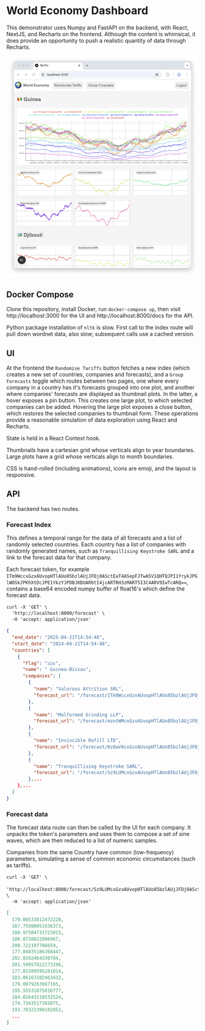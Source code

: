 # World Economy Dashboard

This demonstrator uses Numpy and FastAPI on the backend, with React, NextJS, and Recharts on the frontend. Although the content is whimsical, it does provide an opportunity to push a realistic quantity of data through Recharts. 

<img src="./img/tariffic.png" width="800" />

## Docker Compose

Clone this repository, install Docker, run `docker-compose up`, then visit http://localhost:3000 for the UI and http://localhost:8000/docs for the API.

Python package installation of `nltk` is slow. First call to the index route will pull down wordnet data, also slow; subsequent calls use a cached version.

## UI

At the frontend the `Randomise Tariffs` button fetches a new index (which creates a new set of countries, companies and forecasts), and a `Group Forecasts` toggle which routes between two pages, one where every company in a country has it's forecasts grouped into one plot, and another where companies' forecasts are displayed as thumbnail plots. In the latter, a hover exposes a pin button. This creates one large plot, to which selected companies can be added. Hovering the large plot exposes a close button, which restores the selected companies to thumbnail form. These operations provide a reasonable simulation of data exploration using React and Recharts. 

State is held in a React Context hook.

Thumbnails have a cartesian grid whose verticals align to year boundaries. Large plots have a grid whose verticals align to month boundaries.

CSS is hand-rolled (including animations), icons are emoji, and the layout is responsive.

## API

The backend has two routes.

### Forecast Index

This defines a temporal range for the data of all forecasts and a list of randomly selected countries. 
Each country has a list of companies with randomly generated names, such as `Tranquillising Keystroke SARL` and a link to the forecast data for that company.

Each forecast token, for example `ITm9WccxGzxAUvopHTlAUo85bzlAUjJFDj8ASctEaT4ASepFJTwASV1QHTQJPI1YrykJPGlWOSkJPKhXtDcJPE1YkzYJPDBJKDUARbtI4jcARTRH3zMART5I3C4ARV9IwTcARQ==`, 
contains a base64 encoded numpy buffer of float16's which define the forecast data. 

```
curl -X 'GET' \
  'http://localhost:8000/forecast' \
  -H 'accept: application/json'
```
```json
{
  "end_date": "2025-04-21T14:54:48",
  "start_date": "2024-04-21T14:54:48",
  "countries": [
    {
      "flag": "🇬🇼",
      "name": " Guinea-Bissau",
      "companies": [
        {
          "name": "Valorous Attrition SRL",
          "forecast_url": "/forecast/ITm9WccxGzxAUvopHTlAUo85bzlAUjJFDj8ASctEaT4ASepFJTwASV1QHTQJPI1YrykJPGlWOSkJPKhXtDcJPE1YkzYJPDBJKDUARbtI4jcARTRH3zMART5I3C4ARV9IwTcARQ=="
        },
        {
          "name": "Malformed Grinding LLP",
          "forecast_url": "/forecast/mzotWMcxGzxAUvopHTlAUo85bzlAUjJFDj8ASctEaT4ASepFJTwASXBUxzW6RPtRxzW6RAVWlTe6RDZV5Ta6RCxVTze6RKZJ1DIARdhH-DEARatIkS4ARc9GJjEARQdJwTMARQ=="
        },
        {
          "name": "Invincible Refill LTD",
          "forecast_url": "/forecast/6z8wV8cxGzxAUvopHTlAUo85bzlAUjJFDj8ASctEaT4ASepFJTwASbdVXDd-QzlWKzZ-Q8RVxDV-QxBWwjR-Q6dQ-jN-Q_BH9zQARRlG9jYARYNGgykARfZJlC4ARTNIgTUARQ=="
        },
        {
          "name": "Tranquillising Keystroke SARL",
          "forecast_url": "/forecast/Sz9LUMcxGzxAUvopHTlAUo85bzlAUjJFDj8ASctEaT4ASepFJTwASa1YGTUgQilW6jQgQj9YWysgQllScTYgQrdVcy8gQhpIpjcARTJGzjIARRNIKDcAReNHIS8ARdNJMDcARQ=="
        },...
    },...
  ]
}
```

### Forecast data

The forecast data route can then be called by the UI for each company. It unpacks the token's parameters and uses them to compose a set of sine waves, which are then reduced to a list of numeric samples. 

Companies from the same Country have common (low-frequency) parameters, simulating a sense of common economic circumstances (such as tariffs).

```
curl -X 'GET' \
  'http://localhost:8000/forecast/Sz9LUMcxGzxAUvopHTlAUo85bzlAUjJFDj8ASctEaT4ASepFJTwASa1YGTUgQilW6jQgQj9YWysgQllScTYgQrdVcy8gQhpIpjcARTJGzjIARRNIKDcAReNHIS8ARdNJMDcARQ%3D%3D' \
  -H 'accept: application/json'
```

```json
[
  179.08533812472228,
  187.75500051936373,
  180.97504731723015,
  186.0720822806967,
  200.722197706659,
  177.04835186368447,
  202.8192464330784,
  201.59957822273296,
  177.81589595281014,
  183.06163102463432,
  179.0079263967165,
  195.55531875810777,
  184.02643118532524,
  174.7343517381075,
  193.78321390102852,
  ...
]
```

